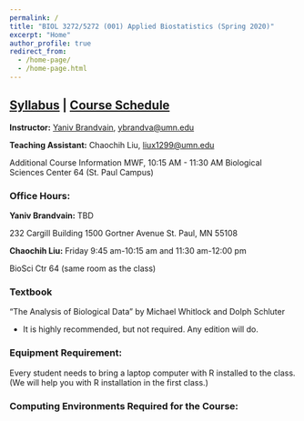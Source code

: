 ```yaml
---
permalink: /
title: "BIOL 3272/5272 (001) Applied Biostatistics (Spring 2020)"
excerpt: "Home"
author_profile: true
redirect_from:
  - /home-page/
  - /home-page.html
---
```


<!-- This is the front page (home page) of the website -->

## [Syllabus](https://biol3272-5272.github.io/biostats2020/syllabus/) | [Course Schedule](https://biol3272-5272.github.io/biostats2020/schedule/)

**Instructor:** [Yaniv Brandvain](https://cbs.umn.edu/contacts/yaniv-brandvain), ybrandva@umn.edu

**Teaching Assistant:** Chaochih Liu, liux1299@umn.edu

Additional Course Information
MWF, 10:15 AM - 11:30 AM
Biological Sciences Center 64 (St. Paul Campus)

### Office Hours:

**Yaniv Brandvain:** TBD

232 Cargill Building
1500 Gortner Avenue
St. Paul, MN 55108

**Chaochih Liu:** Friday 9:45 am-10:15 am and 11:30 am-12:00 pm

BioSci Ctr 64 (same room as the class)

### Textbook

“The Analysis of Biological Data” by Michael Whitlock and Dolph Schluter
- It is highly recommended, but not required. Any edition will do.

### Equipment Requirement:
Every student needs to bring a laptop computer with R installed to the class. (We will help you with R installation in the first class.)

### Computing Environments Required for the Course:
